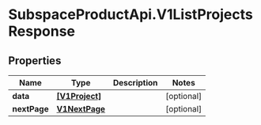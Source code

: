 # SubspaceProductApi.V1ListProjectsResponse

## Properties

Name | Type | Description | Notes
------------ | ------------- | ------------- | -------------
**data** | [**[V1Project]**](V1Project.md) |  | [optional] 
**nextPage** | [**V1NextPage**](V1NextPage.md) |  | [optional] 



